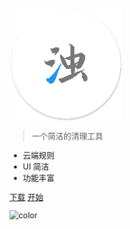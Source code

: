 ![](imgs/icon_big.png)

> 一个简洁的清理工具

- 云端规则
- UI 简洁
- 功能丰富


[下载](https://www.coolapk.com/apk/com.farplace.qingzhuo)
[开始](README.md)

![color](#ffffff)